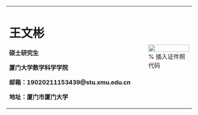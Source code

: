 <table border="0">
  <tr>
    <td width="75%">
      <h1>王文彬</h1>
      <p><b>硕士研究生</b></p>
      <p><b>厦门大学数学科学学院</b></p>
      <p><b>邮箱：19020211153439@stu.xmu.edu.cn</b></p>
      <p><b>地址：厦门市厦门大学</b></p>
    </td>
    <td width="25%">
      <img src="/cat.jepg" width="100%">      % 插入证件照代码
    </td>
  </tr>
</table>

